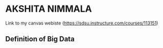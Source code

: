 # AKSHITA NIMMALA
Link to my canvas webiste (https://sdsu.instructure.com/courses/113151)

## Definition of Big Data
